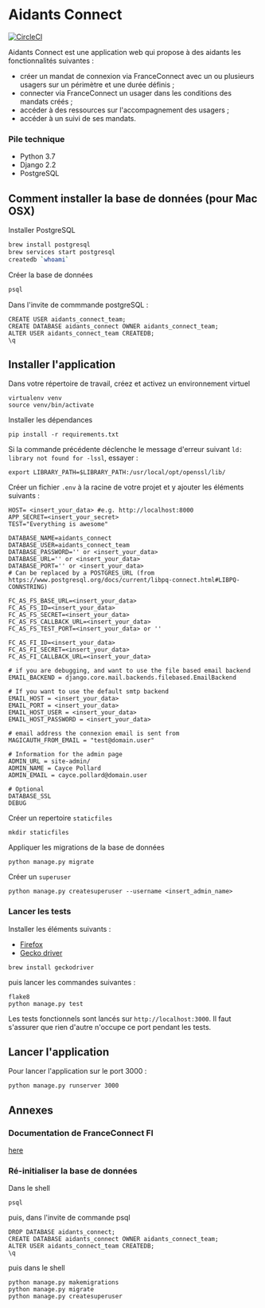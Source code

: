 # Aidants Connect
[![CircleCI](https://circleci.com/gh/betagouv/Aidants_Connect/tree/master.svg?style=svg)](https://circleci.com/gh/betagouv/Aidants_Connect/tree/master)

Aidants Connect est une application web qui propose à des aidants les fonctionnalités suivantes :
- créer un mandat de connexion via FranceConnect avec un ou plusieurs usagers sur un périmètre et une durée définis ;
- connecter via FranceConnect un usager dans les conditions des mandats créés ;
- accéder à des ressources sur l'accompagnement des usagers ;
- accéder à un suivi de ses mandats.

### Pile technique
- Python 3.7
- Django 2.2
- PostgreSQL

## Comment installer la base de données (pour Mac OSX)

Installer PostgreSQL
```sh
brew install postgresql
brew services start postgresql
createdb `whoami`
```

Créer la base de données
```sh
psql
```

Dans l'invite de commmande postgreSQL :
```
CREATE USER aidants_connect_team;
CREATE DATABASE aidants_connect OWNER aidants_connect_team;
ALTER USER aidants_connect_team CREATEDB;
\q
```

## Installer l'application

Dans votre répertoire de travail, créez et activez un environnement virtuel
```
virtualenv venv
source venv/bin/activate
```

Installer les dépendances

```
pip install -r requirements.txt
```

Si la commande précédente déclenche le message d'erreur suivant `ld: library not found for -lssl`, essayer :
```
export LIBRARY_PATH=$LIBRARY_PATH:/usr/local/opt/openssl/lib/
```

Créer un fichier `.env` à la racine de votre projet et y ajouter les éléments suivants :
 

```
HOST= <insert_your_data> #e.g. http://localhost:8000
APP_SECRET=<insert_your_secret>
TEST="Everything is awesome"

DATABASE_NAME=aidants_connect
DATABASE_USER=aidants_connect_team
DATABASE_PASSWORD='' or <insert_your_data>
DATABASE_URL='' or <insert_your_data>
DATABASE_PORT='' or <insert_your_data>
# Can be replaced by a POSTGRES_URL (from https://www.postgresql.org/docs/current/libpq-connect.html#LIBPQ-CONNSTRING)

FC_AS_FS_BASE_URL=<insert_your_data>
FC_AS_FS_ID=<insert_your_data>
FC_AS_FS_SECRET=<insert_your_data>
FC_AS_FS_CALLBACK_URL=<insert_your_data>
FC_AS_FS_TEST_PORT=<insert_your_data> or ''

FC_AS_FI_ID=<insert_your_data>
FC_AS_FI_SECRET=<insert_your_data>
FC_AS_FI_CALLBACK_URL=<insert_your_data>

# if you are debugging, and want to use the file based email backend
EMAIL_BACKEND = django.core.mail.backends.filebased.EmailBackend

# If you want to use the default smtp backend
EMAIL_HOST = <insert_your_data>
EMAIL_PORT = <insert_your_data>
EMAIL_HOST_USER = <insert_your_data>
EMAIL_HOST_PASSWORD = <insert_your_data>

# email address the connexion email is sent from
MAGICAUTH_FROM_EMAIL = "test@domain.user"

# Information for the admin page
ADMIN_URL = site-admin/
ADMIN_NAME = Cayce Pollard
ADMIN_EMAIL = cayce.pollard@domain.user

# Optional
DATABASE_SSL
DEBUG
```

Créer un repertoire `staticfiles` 
```
mkdir staticfiles
```

Appliquer les migrations de la base de données
```
python manage.py migrate
```

Créer un `superuser`
```
python manage.py createsuperuser --username <insert_admin_name> 
```

### Lancer les tests
Installer les éléments suivants :
- [Firefox](https://www.mozilla.org/fr/firefox/download/thanks/)
- [Gecko driver](https://github.com/mozilla/geckodriver/releases)

```
brew install geckodriver
```
puis lancer les commandes suivantes :

```
flake8
python manage.py test
```

Les tests fonctionnels sont lancés sur `http://localhost:3000`.
Il faut s'assurer que rien d'autre n'occupe ce port pendant les tests.

## Lancer l'application

Pour lancer l'application sur le port 3000 :
```
python manage.py runserver 3000
```

## Annexes
### Documentation de FranceConnect FI 
[here](https://partenaires.franceconnect.gouv.fr/fcp/fournisseur-identite)

### Ré-initialiser la base de données

Dans le shell
```
psql
```
puis, dans l'invite de commande psql
```
DROP DATABASE aidants_connect;
CREATE DATABASE aidants_connect OWNER aidants_connect_team;
ALTER USER aidants_connect_team CREATEDB;
\q
```

puis dans le shell
```
python manage.py makemigrations
python manage.py migrate
python manage.py createsuperuser
```

